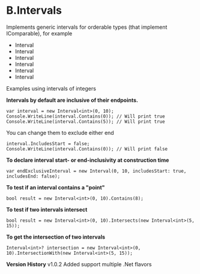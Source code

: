 # B.Intervals
Implements generic intervals for orderable types (that implement IComparable<T>), for example
- Interval<int>
- Interval<double>
- Interval<DateTime>
- Interval<DateOnly>
- Interval<TimeOnly>
- Interval<MyType>

Examples using intervals of integers


**Intervals by default are inclusive of their endpoints.**

    var interval = new Interval<int>(0, 10);
    Console.WriteLine(interval.Contains(0)); // Will print true
    Console.WriteLine(interval.Contains(5)); // Will print true

You can change them to exclude either end

    interval.IncludesStart = false;
    Console.WriteLine(interval.Contains(0)); // Will print false


**To declare interval start- or end-inclusivity at construction time**

    var endExclusiveInterval = new Interval(0, 10, includesStart: true, includesEnd: false);


**To test if an interval contains a "point"**

    bool result = new Interval<int>(0, 10).Contains(8);


**To test if two intervals intersect**

    bool result = new Interval<int>(0, 10).Intersects(new Interval<int>(5, 15));


**To get the intersection of two intervals**

    Interval<int>? intersection = new Interval<int>(0, 10).IntersectionWith(new Interval<int>(5, 15));

**Version History**
v1.0.2 Added support multiple .Net flavors
